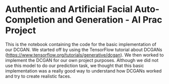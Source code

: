 # Authentic and Artificial Facial Auto-Completion and Generation - AI Prac Project

This is the notebook containing the code for the basic implementation of our DCGAN. We started off by using the TensorFlow tutorial about DCGANs (https://www.tensorflow.org/tutorials/generative/dcgan). We then worked to implement the DCGAN for our own project purposes. Although we did not use this model to do our prediction task, we thought that this basic implementation was a really good way to understand how DCGANs worked and try to create realistic faces. 
